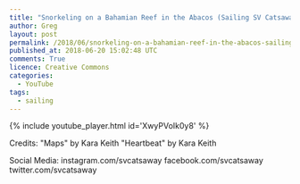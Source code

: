 ```yaml
---
title: "Snorkeling on a Bahamian Reef in the Abacos (Sailing SV Catsaway) - Ep. 36"
author: Greg
layout: post
permalink: /2018/06/snorkeling-on-a-bahamian-reef-in-the-abacos-sailing-sv-catsaway-ep-36
published_at: 2018-06-20 15:02:48 UTC
comments: True
licence: Creative Commons
categories:
  - YouTube
tags:
  - sailing
---
```


{% include youtube_player.html id='XwyPVoIk0y8' %}




Credits: 
"Maps" by Kara Keith
"Heartbeat" by Kara Keith

Social Media:
instagram.com/svcatsaway
facebook.com/svcatsaway
twitter.com/svcatsaway


